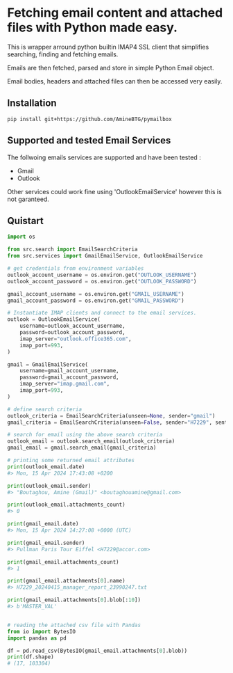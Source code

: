 # Fetching email content and attached files with Python made easy.

This is wrapper arround python builtin IMAP4 SSL client that simplifies searching, finding and fetching emails.

Emails are then fetched, parsed and store in simple Python Email object. 

Email bodies, headers and attached files can then be accessed very easily.

## Installation
```
pip install git+https://github.com/AmineBTG/pymailbox
``` 

## Supported and tested Email Services
The follwoing emails services are supported and have been tested :
-   Gmail
-   Outlook

Other services could work fine using 'OutlookEmailService' however this is not garanteed.

## Quistart
```python
import os

from src.search import EmailSearchCriteria
from src.services import GmailEmailService, OutlookEmailService

# get credentials from environment variables
outlook_account_username = os.environ.get("OUTLOOK_USERNAME")
outlook_account_password = os.environ.get("OUTLOOK_PASSWORD")

gmail_account_username = os.environ.get("GMAIL_USERNAME")
gmail_account_password = os.environ.get("GMAIL_PASSWORD")

# Instantiate IMAP clients and connect to the email services.
outlook = OutlookEmailService(
    username=outlook_account_username,
    password=outlook_account_password,
    imap_server="outlook.office365.com",
    imap_port=993,
)

gmail = GmailEmailService(
    username=gmail_account_username,
    password=gmail_account_password,
    imap_server="imap.gmail.com",
    imap_port=993,
)

# define search criteria
outlook_criteria = EmailSearchCriteria(unseen=None, sender="gmail")
gmail_criteria = EmailSearchCriteria(unseen=False, sender="H7229", sent_on="15-APR-2024")

# search for email using the above search criteria
outlook_email = outlook.search_email(outlook_criteria)
gmail_email = gmail.search_email(gmail_criteria)

# printing some returned email attributes
print(outlook_email.date)
#> Mon, 15 Apr 2024 17:43:08 +0200

print(outlook_email.sender)
#> "Boutaghou, Amine (Gmail)" <boutaghouamine@gmail.com>

print(outlook_email.attachments_count)
#> 0

print(gmail_email.date)
#> Mon, 15 Apr 2024 14:27:08 +0000 (UTC)

print(gmail_email.sender)
#> Pullman Paris Tour Eiffel <H7229@accor.com>

print(gmail_email.attachments_count)
#> 1

print(gmail_email.attachments[0].name)
#> H7229_20240415_manager_report_23990247.txt

print(gmail_email.attachments[0].blob[:10])
#> b'MASTER_VAL'


# reading the attached csv file with Pandas
from io import BytesIO
import pandas as pd

df = pd.read_csv(BytesIO(gmail_email.attachments[0].blob))
print(df.shape)
# (17, 103304)
```